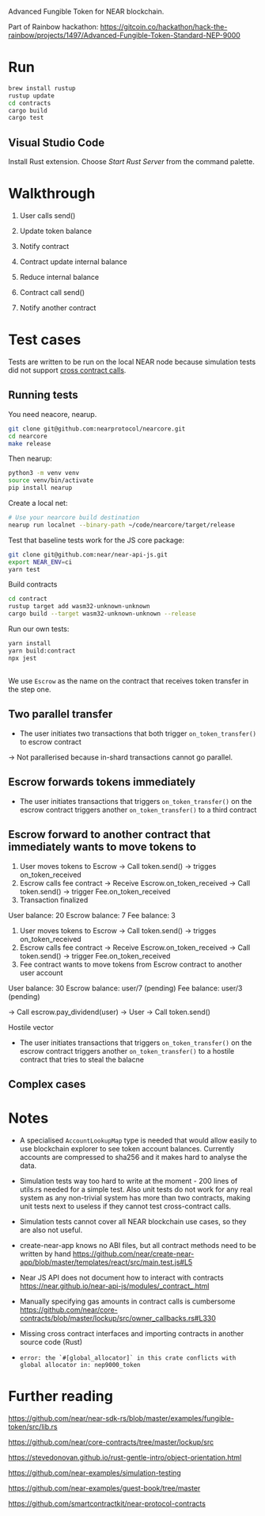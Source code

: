 Advanced Fungible Token for NEAR blockchain.

Part of Rainbow hackathon: https://gitcoin.co/hackathon/hack-the-rainbow/projects/1497/Advanced-Fungible-Token-Standard-NEP-9000

# Run

```sh
brew install rustup
rustup update
cd contracts
cargo build
cargo test
```

## Visual Studio Code

Install Rust extension. Choose *Start Rust Server* from the command palette.

# Walkthrough

1. User calls send()
2. Update token balance
3. Notify contract
4. Contract update internal balance

5. Reduce internal balance
6. Contract call send()
7. Notify another contract

# Test cases

Tests are written to be run on the local NEAR node because simulation tests did not support [cross contract calls](https://github.com/near-examples/simulation-testing/blob/master/tests/simulation_tests.rs#L189).

## Running tests

You need neacore, nearup.

```sh
git clone git@github.com:nearprotocol/nearcore.git
cd nearcore
make release
```

Then nearup:

```sh
python3 -m venv venv
source venv/bin/activate
pip install nearup
```

Create a local net:

```sh
# Use your nearcore build destination
nearup run localnet --binary-path ~/code/nearcore/target/release
```

Test that baseline tests work for the JS core package:

```sh
git clone git@github.com:near/near-api-js.git
export NEAR_ENV=ci
yarn test
```

Build contracts

```sh
cd contract
rustup target add wasm32-unknown-unknown
cargo build --target wasm32-unknown-unknown --release
```

Run our own tests:

```sh
yarn install
yarn build:contract
npx jest
```

##

We use `Escrow` as the name on the contract that receives token transfer in the step one.

## Two parallel transfer

- The user initiates two transactions that both trigger `on_token_transfer()` to escrow contract

-> Not parallerised because in-shard transactions cannot go parallel.

## Escrow forwards tokens immediately

- The user initiates transactions that triggers `on_token_transfer()` on the escrow contract triggers another `on_token_transfer()` to a third contract

## Escrow forward to another contract that immediately wants to move tokens to


1. User moves tokens to Escrow
-> Call token.send()
-> trigges on_token_received
2. Escrow calls fee contract
-> Receive Escrow.on_token_received
-> Call token.send()
-> trigger Fee.on_token_received
3. Transaction finalized

User balance: 20
Escrow balance: 7
Fee balance: 3

1. User moves tokens to Escrow
-> Call token.send()
-> trigges on_token_received
2. Escrow calls fee contract
-> Receive Escrow.on_token_received
-> Call token.send()
-> trigger Fee.on_token_received
3. Fee contract wants to move tokens from Escrow contract to another user account

User balance: 30
Escrow balance: user/7 (pending)
Fee balance: user/3 (pending)

-> Call escrow.pay_dividend(user)
-> User
-> Call token.send()

Hostile vector

- The user initiates transactions that triggers `on_token_transfer()` on the escrow contract triggers another `on_token_transfer()` to a hostile contract that tries to steal the balacne

## Complex cases


# Notes

- A specialised `AccountLookupMap` type is needed that would allow easily to use blockchain explorer to see token account balances.
  Currently accounts are compressed to sha256 and it makes hard to analyse the data.

- Simulation tests way too hard to write at the moment - 200 lines of utils.rs needed for a simple test.
  Also unit tests do not work for any real system as any non-trivial system has more than two contracts,
  making unit tests next to useless if they cannot test cross-contract calls.

- Simulation tests cannot cover all NEAR blockchain use cases, so they are also not useful.

- create-near-app knows no ABI files, but all contract methods need to be written by hand https://github.com/near/create-near-app/blob/master/templates/react/src/main.test.js#L5

- Near JS API does not document how to interact with contracts https://near.github.io/near-api-js/modules/_contract_.html

- Manually specifying gas amounts in contract calls is cumbersome https://github.com/near/core-contracts/blob/master/lockup/src/owner_callbacks.rs#L330

- Missing cross contract interfaces and importing contracts in another source code (Rust)

- ```error: the `#[global_allocator]` in this crate conflicts with global allocator in: nep9000_token```

# Further reading

https://github.com/near/near-sdk-rs/blob/master/examples/fungible-token/src/lib.rs

https://github.com/near/core-contracts/tree/master/lockup/src

https://stevedonovan.github.io/rust-gentle-intro/object-orientation.html

https://github.com/near-examples/simulation-testing

https://github.com/near-examples/guest-book/tree/master

https://github.com/smartcontractkit/near-protocol-contracts